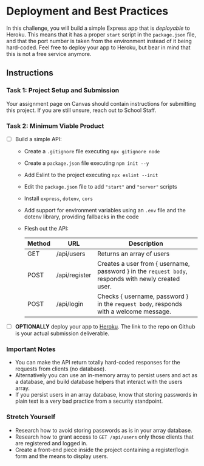 # Deployment and Best Practices

In this challenge, you will build a simple Express app that is _deployable_ to Heroku. This means that it has a proper `start` script in the `package.json` file, and that the port number is taken from the environment instead of it being hard-coded. Feel free to deploy your app to Heroku, but bear in mind that this is not a free service anymore.

## Instructions

### Task 1: Project Setup and Submission

Your assignment page on Canvas should contain instructions for submitting this project. If you are still unsure, reach out to School Staff.

### Task 2: Minimum Viable Product

- [ ] Build a simple API:

  - Create a `.gitignore` file executing `npx gitignore node`
  - Create a `package.json` file executing `npm init --y`
  - Add Eslint to the project executing `npx eslint --init`
  - Edit the `package.json` file to add `"start"` and `"server"` scripts
  - Install `express`, `dotenv`, `cors`
  - Add support for environment variables using an `.env` file and the dotenv library, providing fallbacks in the code
  - Flesh out the API:

    | Method | URL           | Description                                                                 |
    | ------ | ------------- | ----------------------------------------------------------------------      |
    | GET    | /api/users    | Returns an array of users
    | POST   | /api/register | Creates a user from { username, password } in the `request body`, responds with newly created user.
    | POST   | /api/login    | Checks { username, password } in the `request body`, responds with a welcome message.

- [ ] **OPTIONALLY** deploy your app to [Heroku](https://heroku.com). The link to the repo on Github is your actual submission deliverable.

### Important Notes

- You can make the API return totally hard-coded responses for the requests from clients (no database).
- Alternatively you can use an in-memory array to persist users and act as a database, and build database helpers that interact with the users array.
- If you persist users in an array database, know that storing passwords in plain text is a very bad practice from a security standpoint.

### Stretch Yourself

- Research how to avoid storing passwords as is in your array database.
- Research how to grant access to `GET /api/users` only those clients that are registered and logged in.
- Create a front-end piece inside the project containing a register/login form and the means to display users.
